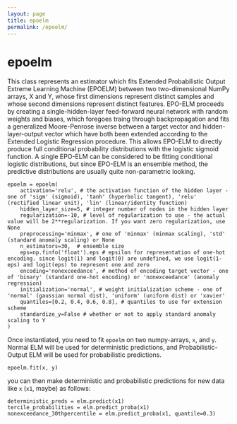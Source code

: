 ```yaml
---
layout: page
title: epoelm
permalink: /epoelm/
---
```


# epoelm

This class represents an estimator which fits Extended Probabilistic Output Extreme Learning Machine (EPOELM) between two two-dimensional NumPy arrays, X and Y, whose first dimensions represent distinct samples and whose second dimensions represent distinct features. EPO-ELM proceeds by creating a single-hidden-layer feed-forward neural network with random weights and biases, which foregoes traing through backpropagation and fits a generalized Moore-Penrose inverse between a target vector and hidden-layer-output vector which have both been extended according to the Extended Logistic Regression procedure. This allows EPO-ELM to directly produce full conditional probability distributions with the logistic sigmoid function. A single EPO-ELM can be considered to be fitting conditional logistic distributions, but since EPO-ELM is an ensemble method, the predictive distributions are usually quite non-parametric looking. 
```
epoelm = epoelm(
    activation='relu', # the activation function of the hidden layer - one of 'sigm' (sigmoid), 'tanh' (hyperbolic tangent), 'relu' (rectified linear unit), 'lin' (linear/identity function)
    hidden_layer_size=5, # integer number of nodes in the hidden layer 
    regularization=-10, # level of regularization to use - the actual value will be 2**regularization. If you want zero regularization, use None
    preprocessing='minmax', # one of 'minmax' (minmax scaling), 'std' (standard anomaly scaling) or None
    n_estimators=30,  # ensemble size
    eps=np.finfo('float').eps # epsilon for representation of one-hot encoding. since logit(1) and logit(0) are undefined, we use logit(1-eps) and logit(eps) to represent one and zero
    encoding='nonexceedance', # method of encoding target vector - one of 'binary' (standard one-hot encoding) or 'nonexceedance' (anomaly regression) 
    initialization='normal', # weight initialization scheme - one of 'normal' (gaussian normal dist), 'uniform' (uniform dist) or 'xavier'
    quantiles=[0.2, 0.4, 0.6, 0.8], # quantiles to use for extension scheme
    standardize_y=False # whether or not to apply standard anomaly scaling to Y
)
```

Once instantiated, you need to fit `epoelm` on two numpy-arrays, `x`, and `y`. Normal ELM will be used for deterministic predictions, and Probabilistic-Output ELM will be used for probabilistic predictions.

``` 
epoelm.fit(x, y) 
``` 

you can then make deterministic and probabilistic predictions for new data like `x` (`x1`, maybe) as follows: 

```
deterministic_preds = elm.predict(x1)
tercile_probabilities = elm.predict_proba(x1) 
nonexceedance_30thpercentile = elm.predict_proba(x1, quantile=0.3) 

```









